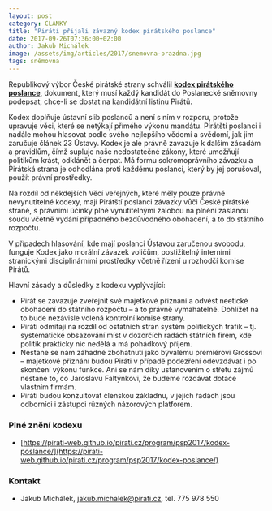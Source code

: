 ```yaml
---
layout: post
category: CLANKY
title: "Piráti přijali závazný kodex pirátského poslance"
date: 2017-09-26T07:36:00+02:00
author: Jakub Michálek
image: /assets/img/articles/2017/snemovna-prazdna.jpg
tags: sněmovna
---
```


Republikový výbor České pirátské strany schválil **[kodex pirátského poslance](https://pirati-web.github.io/pirati.cz/program/psp2017/kodex-poslance/)**, dokument, který musí každý kandidát do Poslanecké sněmovny podepsat, chce-li se dostat na kandidátní listinu Pirátů.

Kodex doplňuje ústavní slib poslanců a není s ním v rozporu, protože upravuje věci, které se netýkají přímého výkonu mandátu. Pirátští poslanci i nadále mohou hlasovat podle svého nejlepšího vědomí a svědomí, jak jim zaručuje článek 23 Ústavy. Kodex je ale právně zavazuje k dalším zásadám a pravidlům, čímž supluje naše nedostatečné zákony, které umožňují politikům krást, odklánět a čerpat. Má formu sokromoprávního závazku a Pirátská strana je odhodlána proti každému poslanci, který by jej porušoval, použít právní prostředky. 

Na rozdíl od někdejších Věcí veřejných, které měly pouze právně nevynutitelné kodexy, mají Pirátští poslanci závazky vůči České pirátské straně, s ​právními účinky plně vynutitelnými žalobou na plnění zaslanou soudu včetně vydání případného bezdůvodného obohacení, a to do státního rozpočtu.

V případech hlasování, kde mají poslanci Ústavou zaručenou svobodu, funguje Kodex jako morální závazek voličům, postižitelný interními stranickými disciplinárními prostředky včetně řízení u rozhodčí komise Pirátů.

Hlavní zásady a důsledky z kodexu vyplývající:
* Pirát se zavazuje zveřejnit své majetkové přiznání a odvést neetické obohacení do státního rozpočtu – a to právně vymahatelně. Dohlížet na to bude nezávisle volená kontrolní komise strany.
* Piráti odmítají na rozdíl od ostatních stran systém politických trafik – tj. systematické obsazování míst v dozorčích radách státních firem, kde politik prakticky nic nedělá a má pohádkový příjem.
* Nestane se nám záhadné zbohatnutí jako bývalému premiérovi Grossovi – majetkové přiznání budou Piráti v případě podezření odevzdávat i po skončení výkonu funkce. Ani se nám díky ustanovením o střetu zájmů nestane to, co Jaroslavu Faltýnkovi, že budeme rozdávat dotace vlastním firmám. 
* Piráti budou konzultovat členskou základnu, v jejích řadách jsou odborníci i zástupci různých názorových platforem.

### Plné znění kodexu

* [https://pirati-web.github.io/pirati.cz/program/psp2017/kodex-poslance/](https://pirati-web.github.io/pirati.cz/program/psp2017/kodex-poslance/)

### Kontakt

* Jakub Michálek, jakub.michalek@pirati.cz, tel. 775 978 550
